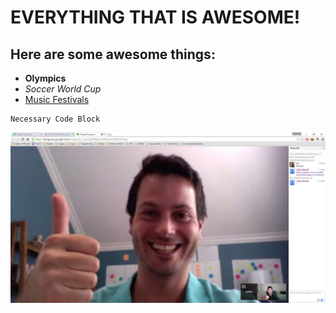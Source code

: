 # EVERYTHING THAT IS AWESOME!

## Here are some awesome things:

* **Olympics**
* *Soccer World Cup*
* [Music Festivals](https://en.wikipedia.org/wiki/Music_festival)


```
Necessary Code Block
```

![Cool People](Cool-people.jpg)